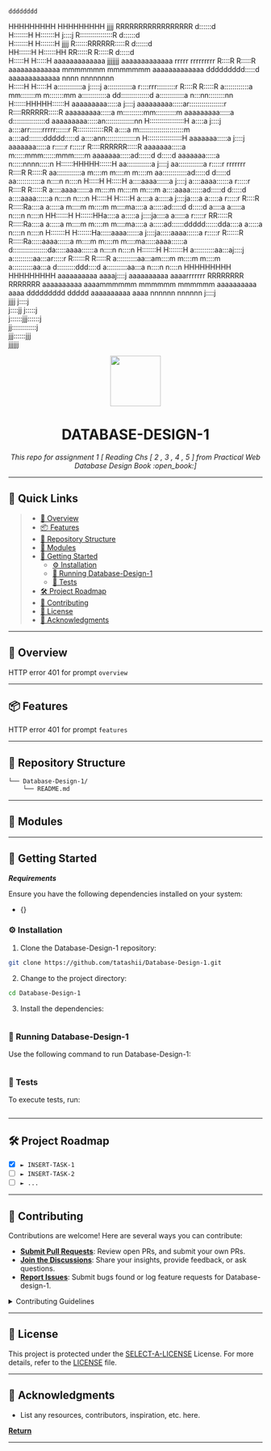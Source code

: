 
                                                                                                                                                                                                                               
                                                                                                                                                                                    dddddddd                                   
HHHHHHHHH     HHHHHHHHH                   jjjj                                           RRRRRRRRRRRRRRRRR                                                                          d::::::d                                   
H:::::::H     H:::::::H                  j::::j                                          R::::::::::::::::R                                                                         d::::::d                                   
H:::::::H     H:::::::H                   jjjj                                           R::::::RRRRRR:::::R                                                                        d::::::d                                   
HH::::::H     H::::::HH                                                                  RR:::::R     R:::::R                                                                       d:::::d                                    
  H:::::H     H:::::H    aaaaaaaaaaaaa  jjjjjjj  aaaaaaaaaaaaa  rrrrr   rrrrrrrrr          R::::R     R:::::R  aaaaaaaaaaaaa      mmmmmmm    mmmmmmm     aaaaaaaaaaaaa      ddddddddd:::::d   aaaaaaaaaaaaa  nnnn  nnnnnnnn    
  H:::::H     H:::::H    a::::::::::::a j:::::j  a::::::::::::a r::::rrr:::::::::r         R::::R     R:::::R  a::::::::::::a   mm:::::::m  m:::::::mm   a::::::::::::a   dd::::::::::::::d   a::::::::::::a n:::nn::::::::nn  
  H::::::HHHHH::::::H    aaaaaaaaa:::::a j::::j  aaaaaaaaa:::::ar:::::::::::::::::r        R::::RRRRRR:::::R   aaaaaaaaa:::::a m::::::::::mm::::::::::m  aaaaaaaaa:::::a d::::::::::::::::d   aaaaaaaaa:::::an::::::::::::::nn 
  H:::::::::::::::::H             a::::a j::::j           a::::arr::::::rrrrr::::::r       R:::::::::::::RR             a::::a m::::::::::::::::::::::m           a::::ad:::::::ddddd:::::d            a::::ann:::::::::::::::n
  H:::::::::::::::::H      aaaaaaa:::::a j::::j    aaaaaaa:::::a r:::::r     r:::::r       R::::RRRRRR:::::R     aaaaaaa:::::a m:::::mmm::::::mmm:::::m    aaaaaaa:::::ad::::::d    d:::::d     aaaaaaa:::::a  n:::::nnnn:::::n
  H::::::HHHHH::::::H    aa::::::::::::a j::::j  aa::::::::::::a r:::::r     rrrrrrr       R::::R     R:::::R  aa::::::::::::a m::::m   m::::m   m::::m  aa::::::::::::ad:::::d     d:::::d   aa::::::::::::a  n::::n    n::::n
  H:::::H     H:::::H   a::::aaaa::::::a j::::j a::::aaaa::::::a r:::::r                   R::::R     R:::::R a::::aaaa::::::a m::::m   m::::m   m::::m a::::aaaa::::::ad:::::d     d:::::d  a::::aaaa::::::a  n::::n    n::::n
  H:::::H     H:::::H  a::::a    a:::::a j::::ja::::a    a:::::a r:::::r                   R::::R     R:::::Ra::::a    a:::::a m::::m   m::::m   m::::ma::::a    a:::::ad:::::d     d:::::d a::::a    a:::::a  n::::n    n::::n
HH::::::H     H::::::HHa::::a    a:::::a j::::ja::::a    a:::::a r:::::r                 RR:::::R     R:::::Ra::::a    a:::::a m::::m   m::::m   m::::ma::::a    a:::::ad::::::ddddd::::::dda::::a    a:::::a  n::::n    n::::n
H:::::::H     H:::::::Ha:::::aaaa::::::a j::::ja:::::aaaa::::::a r:::::r                 R::::::R     R:::::Ra:::::aaaa::::::a m::::m   m::::m   m::::ma:::::aaaa::::::a d:::::::::::::::::da:::::aaaa::::::a  n::::n    n::::n
H:::::::H     H:::::::H a::::::::::aa:::aj::::j a::::::::::aa:::ar:::::r                 R::::::R     R:::::R a::::::::::aa:::am::::m   m::::m   m::::m a::::::::::aa:::a d:::::::::ddd::::d a::::::::::aa:::a n::::n    n::::n
HHHHHHHHH     HHHHHHHHH  aaaaaaaaaa  aaaaj::::j  aaaaaaaaaa  aaaarrrrrrr                 RRRRRRRR     RRRRRRR  aaaaaaaaaa  aaaammmmmm   mmmmmm   mmmmmm  aaaaaaaaaa  aaaa  ddddddddd   ddddd  aaaaaaaaaa  aaaa nnnnnn    nnnnnn
                                         j::::j                                                                                                                                                                                
                               jjjj      j::::j                                                                                                                                                                                
                              j::::jj   j:::::j                                                                                                                                                                                
                              j::::::jjj::::::j                                                                                                                                                                                
                               jj::::::::::::j                                                                                                                                                                                 
                                 jjj::::::jjj                                                                                                                                                                                  
                                    jjjjjj                                                                                                                                                                                     



<p align="center">
  <img src="https://cdn-icons-png.flaticon.com/512/6295/6295417.png" width="100" />
</p>
<p align="center">
    <h1 align="center">DATABASE-DESIGN-1</h1>
</p>
<p align="center">
    <em>This repo for assignment 1 [ Reading Chs [ 2 , 3 , 4 , 5 ] from Practical Web Database Design Book :open_book:]</em>
</p>
  
<p align="center">
	</p>
<hr>

## 🔗 Quick Links

> - [📍 Overview](#-overview)
> - [📦 Features](#-features)
> - [📂 Repository Structure](#-repository-structure)
> - [🧩 Modules](#-modules)
> - [🚀 Getting Started](#-getting-started)
>   - [⚙️ Installation](#️-installation)
>   - [🤖 Running Database-Design-1](#-running-Database-Design-1)
>   - [🧪 Tests](#-tests)
> - [🛠 Project Roadmap](#-project-roadmap)
> - [🤝 Contributing](#-contributing)
> - [📄 License](#-license)
> - [👏 Acknowledgments](#-acknowledgments)

---

## 📍 Overview

HTTP error 401 for prompt `overview`

---

## 📦 Features

HTTP error 401 for prompt `features`

---

## 📂 Repository Structure

```sh
└── Database-Design-1/
    └── README.md
```

---

## 🧩 Modules


---

## 🚀 Getting Started

***Requirements***

Ensure you have the following dependencies installed on your system:

* {}

### ⚙️ Installation

1. Clone the Database-Design-1 repository:

```sh
git clone https://github.com/tatashii/Database-Design-1.git
```

2. Change to the project directory:

```sh
cd Database-Design-1
```

3. Install the dependencies:

```sh

```

### 🤖 Running Database-Design-1

Use the following command to run Database-Design-1:

```sh

```

### 🧪 Tests

To execute tests, run:

```sh

```

---

## 🛠 Project Roadmap

- [X] `► INSERT-TASK-1`
- [ ] `► INSERT-TASK-2`
- [ ] `► ...`

---

## 🤝 Contributing

Contributions are welcome! Here are several ways you can contribute:

- **[Submit Pull Requests](https://github.com/tatashii/Database-Design-1.git/blob/main/CONTRIBUTING.md)**: Review open PRs, and submit your own PRs.
- **[Join the Discussions](https://github.com/tatashii/Database-Design-1.git/discussions)**: Share your insights, provide feedback, or ask questions.
- **[Report Issues](https://github.com/tatashii/Database-Design-1.git/issues)**: Submit bugs found or log feature requests for Database-design-1.

<details closed>
    <summary>Contributing Guidelines</summary>

1. **Fork the Repository**: Start by forking the project repository to your GitHub account.
2. **Clone Locally**: Clone the forked repository to your local machine using a Git client.
   ```sh
   git clone https://github.com/tatashii/Database-Design-1.git
   ```
3. **Create a New Branch**: Always work on a new branch, giving it a descriptive name.
   ```sh
   git checkout -b new-feature-x
   ```
4. **Make Your Changes**: Develop and test your changes locally.
5. **Commit Your Changes**: Commit with a clear message describing your updates.
   ```sh
   git commit -m 'Implemented new feature x.'
   ```
6. **Push to GitHub**: Push the changes to your forked repository.
   ```sh
   git push origin new-feature-x
   ```
7. **Submit a Pull Request**: Create a PR against the original project repository. Clearly describe the changes and their motivations.

Once your PR is reviewed and approved, it will be merged into the main branch.

</details>

---

## 📄 License

This project is protected under the [SELECT-A-LICENSE](https://choosealicense.com/licenses) License. For more details, refer to the [LICENSE](https://choosealicense.com/licenses/) file.

---

## 👏 Acknowledgments

- List any resources, contributors, inspiration, etc. here.

[**Return**](#-quick-links)

---

